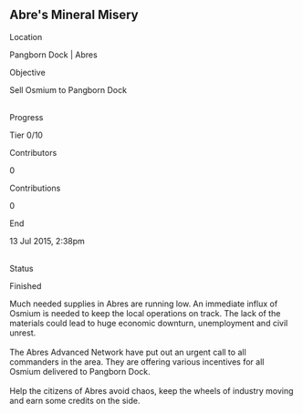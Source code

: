 ## Abre\'s Mineral Misery

Location

Pangborn Dock \| Abres

Objective

Sell Osmium to Pangborn Dock

\
Progress

Tier 0/10

Contributors

0

Contributions

0

End

13 Jul 2015, 2:38pm

\
Status

Finished

Much needed supplies in Abres are running low. An immediate influx of
Osmium is needed to keep the local operations on track. The lack of the
materials could lead to huge economic downturn, unemployment and civil
unrest.\
\
The Abres Advanced Network have put out an urgent call to all commanders
in the area. They are offering various incentives for all Osmium
delivered to Pangborn Dock.\
\
Help the citizens of Abres avoid chaos, keep the wheels of industry
moving and earn some credits on the side.
